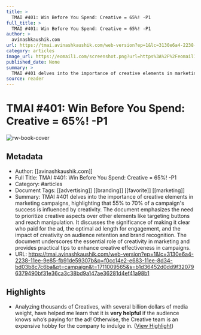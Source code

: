 ```yaml
---
title: >
  TMAI #401: Win Before You Spend: Creative = 65%! -P1
full_title: >
  TMAI #401: Win Before You Spend: Creative = 65%! -P1
author: >
  avinashkaushik.com
url: https://tmai.avinashkaushik.com/web-version?ep=1&lc=3130e6a4-2238-11ee-9e85-fb91de59307b&p=f0cc14e2-e683-11ee-8d34-bd03b8c7c6ba&pt=campaign&t=1711009565&s=b1d36452d0dd9f320796379490bf31e36ca3c38bd9a147ae36281d4ef41a98b1
category: articles
image_url: https://eomail1.com/screenshot.png?url=https%3A%2F%2Feomail1.com%2Fpreview%3Fp%3Df0cc14e2-e683-11ee-8d34-bd03b8c7c6ba%26pt%3Dcampaign%26t%3D1711010131%26cb%3D20231005%26s%3Daf15cce0509f65950286af08a31553ea66a47ef2a149b2e4ed1cf1dcf22eddad&viewport_width=1300&viewport_height=650&width=1300
published_date: None
summary: >
  TMAI #401 delves into the importance of creative elements in marketing campaigns, highlighting that 55% to 70% of a campaign's success is influenced by creativity. The document emphasizes the need to prioritize creative aspects over other elements like targeting buttons and reach manipulation. It discusses the significance of making it clear who paid for the ad, the optimal ad length for engagement, and the impact of creativity on audience retention and brand recognition. The document underscores the essential role of creativity in marketing and provides practical tips to enhance creative effectiveness in campaigns.
source: reader
---
```

# TMAI #401: Win Before You Spend: Creative = 65%! -P1

![rw-book-cover](https://eomail1.com/screenshot.png?url=https%3A%2F%2Feomail1.com%2Fpreview%3Fp%3Df0cc14e2-e683-11ee-8d34-bd03b8c7c6ba%26pt%3Dcampaign%26t%3D1711010131%26cb%3D20231005%26s%3Daf15cce0509f65950286af08a31553ea66a47ef2a149b2e4ed1cf1dcf22eddad&viewport_width=1300&viewport_height=650&width=1300)

## Metadata
- Author: [[avinashkaushik.com]]
- Full Title: TMAI #401: Win Before You Spend: Creative = 65%! -P1
- Category: #articles
- Document Tags: [[advertising]] [[branding]] [[favorite]] [[marketing]] 
- Summary: TMAI #401 delves into the importance of creative elements in marketing campaigns, highlighting that 55% to 70% of a campaign's success is influenced by creativity. The document emphasizes the need to prioritize creative aspects over other elements like targeting buttons and reach manipulation. It discusses the significance of making it clear who paid for the ad, the optimal ad length for engagement, and the impact of creativity on audience retention and brand recognition. The document underscores the essential role of creativity in marketing and provides practical tips to enhance creative effectiveness in campaigns.
- URL: https://tmai.avinashkaushik.com/web-version?ep=1&lc=3130e6a4-2238-11ee-9e85-fb91de59307b&p=f0cc14e2-e683-11ee-8d34-bd03b8c7c6ba&pt=campaign&t=1711009565&s=b1d36452d0dd9f320796379490bf31e36ca3c38bd9a147ae36281d4ef41a98b1

## Highlights
- Analyzing thousands of Creatives, with several billion dollars of media weight, have helped me learn that it is **very helpful** if the audience knows who’s paying for the ad! 
  Otherwise, the Creative team is an expensive hobby for the company to indulge in. ([View Highlight](https://read.readwise.io/read/01hsgfr0cbn5f2f8q0zfwz98d7))


